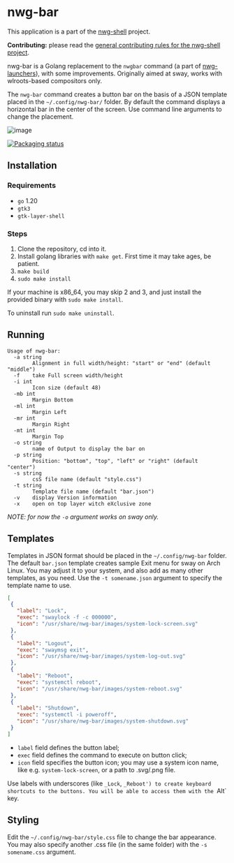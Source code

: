# nwg-bar

This application is a part of the [nwg-shell](https://nwg-piotr.github.io/nwg-shell) project.

**Contributing:** please read the [general contributing rules for the nwg-shell project](https://nwg-piotr.github.io/nwg-shell/contribution).

nwg-bar is a Golang replacement to the `nwgbar` command (a part of
[nwg-launchers](https://github.com/nwg-piotr/nwg-launchers)), with some improvements. Originally aimed at sway, works with
wlroots-based compositors only.

The `nwg-bar` command creates a button bar on the basis of a JSON template placed in the `~/.config/nwg-bar/` folder.
By default the command displays a horizontal bar in the center
of the screen. Use command line arguments to change the placement.

![image](https://user-images.githubusercontent.com/20579136/163154930-883140f3-0f69-481f-b07f-cbd4d4c75117.png)


[![Packaging status](https://repology.org/badge/vertical-allrepos/nwg-bar.svg)](https://repology.org/project/nwg-bar/versions)

## Installation

### Requirements

- `go` 1.20
- `gtk3`
- `gtk-layer-shell`

### Steps

1. Clone the repository, cd into it.
2. Install golang libraries with `make get`. First time it may take ages, be patient.
3. `make build`
4. `sudo make install`

If your machine is x86_64, you may skip 2 and 3, and just install the provided binary with `sudo make install`.

To uninstall run `sudo make uninstall`.

## Running

```text
Usage of nwg-bar:
  -a string
    	Alignment in full width/height: "start" or "end" (default "middle")
  -f	take Full screen width/height
  -i int
    	Icon size (default 48)
  -mb int
    	Margin Bottom
  -ml int
    	Margin Left
  -mr int
    	Margin Right
  -mt int
    	Margin Top
  -o string
    	name of Output to display the bar on
  -p string
    	Position: "bottom", "top", "left" or "right" (default "center")
  -s string
    	csS file name (default "style.css")
  -t string
    	Template file name (default "bar.json")
  -v	display Version information
  -x	open on top layer witch eXclusive zone
```

*NOTE: for now the `-o` argument works on sway only.*

## Templates

Templates in JSON format should be placed in the `~/.config/nwg-bar` folder. The default `bar.json` template creates
 sample Exit menu for sway on Arch Linux. You may adjust it to your system, and also add as many other templates,
 as you need. Use the `-t somename.json` argument to specify the template name to use.

 ```json
 [
  {
    "label": "Lock",
    "exec": "swaylock -f -c 000000",
    "icon": "/usr/share/nwg-bar/images/system-lock-screen.svg"
  },
  {
    "label": "Logout",
    "exec": "swaymsg exit",
    "icon": "/usr/share/nwg-bar/images/system-log-out.svg"
  },
  {
    "label": "Reboot",
    "exec": "systemctl reboot",
    "icon": "/usr/share/nwg-bar/images/system-reboot.svg"
  },
  {
    "label": "Shutdown",
    "exec": "systemctl -i poweroff",
    "icon": "/usr/share/nwg-bar/images/system-shutdown.svg"
  }
]
 ```

 - `label` field defines the button label;
 - `exec` field defines the command to execute on button click;
 - `icon` field specifies the button icon; you may use a system icon name, like e.g. `system-lock-screen`, or a path to .svg/.png file.

Use labels with underscores (like `_Lock`, `_Reboot') to create keyboard shortcuts to the buttons. You will be able to access them with the `Alt` key.

 ## Styling

 Edit the `~/.config/nwg-bar/style.css` file to change the bar appearance. You may also specify another .css file
 (in the same folder) with the `-s somename.css` argument.
